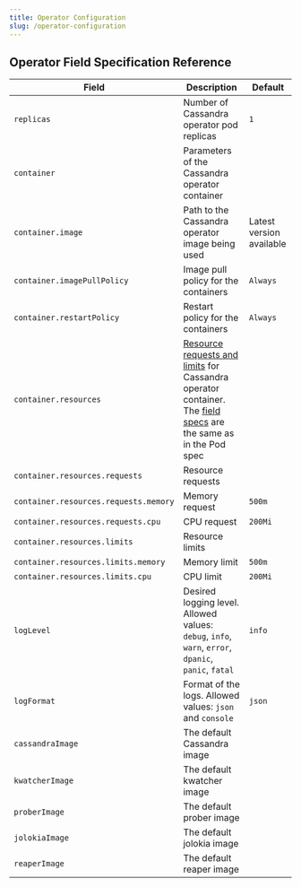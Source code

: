 ```yaml
---
title: Operator Configuration
slug: /operator-configuration
---
```


## Operator Field Specification Reference

| Field                                           | Description                                                                                                                                                                                                                                                                                                                                          | Default                          |
|-------------------------------------------------|------------------------------------------------------------------------------------------------------------------------------------------------------------------------------------------------------------------------------------------------------------------------------------------------------------------------------------------------------|----------------------------------|
| `replicas`                                      | Number of Cassandra operator pod replicas                                                                                                                                                                                                                                                                                                            | `1`                              |
| `container`                                     | Parameters of the Cassandra operator container                                                                                                                                                                                                                                                                                                       |                                  |
| `container.image`                               | Path to the Cassandra operator image being used                                                                                                                                                                                                                                                                                                      | Latest version available         |
| `container.imagePullPolicy`                     | Image pull policy for the containers                                                                                                                                                                                                                                                                                                                 | `Always`                         |
| `container.restartPolicy`                       | Restart policy for the containers                                                                                                                                                                                                                                                                                                                    | `Always`                         |
| `container.resources`                           | [Resource requests and limits](https://kubernetes.io/docs/concepts/configuration/manage-compute-resources-container/#resource-requests-and-limits-of-pod-and-container) for Cassandra operator container. The [field specs](https://kubernetes.io/docs/reference/generated/kubernetes-api/v1.13/#resourcerequirements-v1-core) are the same as in the Pod spec |                        |
| `container.resources.requests`                  | Resource requests                                                                                                                                                                                                                                                                                                                                    |                                  |
| `container.resources.requests.memory`           | Memory request                                                                                                                                                                                                                                                                                                                                       | `500m`                           |
| `container.resources.requests.cpu`              | CPU request                                                                                                                                                                                                                                                                                                                                          | `200Mi`                          |
| `container.resources.limits`                    | Resource limits                                                                                                                                                                                                                                                                                                                                      |                                  |
| `container.resources.limits.memory`             | Memory limit                                                                                                                                                                                                                                                                                                                                         | `500m`                           |
| `container.resources.limits.cpu`                | CPU limit                                                                                                                                                                                                                                                                                                                                            | `200Mi`                          |
| `logLevel`                                      | Desired logging level. Allowed values: `debug`, `info`, `warn`, `error`, `dpanic`, `panic`, `fatal`                                                                                                                                                                                                                                                  | `info`                           |
| `logFormat`                                     | Format of the logs. Allowed values: `json` and `console`                                                                                                                                                                                                                                                                                             | `json`                           | 
| `cassandraImage`                                | The default Cassandra image                                                                                                                                                                                                                                                                                                                          |                                  | 
| `kwatcherImage`                                 | The default kwatcher image                                                                                                                                                                                                                                                                                                                           |                                  | 
| `proberImage`                                   | The default prober image                                                                                                                                                                                                                                                                                                                             |                                  | 
| `jolokiaImage`                                  | The default jolokia image                                                                                                                                                                                                                                                                                                                            |                                  | 
| `reaperImage`                                   | The default reaper image                                                                                                                                                                                                                                                                                                                             |                                  |

